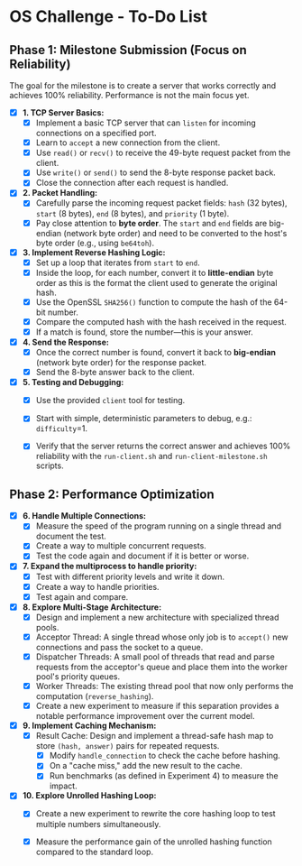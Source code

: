 # OS Challenge - To-Do List

## Phase 1: Milestone Submission (Focus on Reliability)

The goal for the milestone is to create a server that works correctly and achieves 100% reliability. Performance is not the main focus yet.

- [X] **1. TCP Server Basics:**
    - [X] Implement a basic TCP server that can `listen` for incoming connections on a specified port.
    - [X] Learn to `accept` a new connection from the client.
    - [X] Use `read()` or `recv()` to receive the 49-byte request packet from the client.
    - [X] Use `write()` or `send()` to send the 8-byte response packet back.
    - [X] Close the connection after each request is handled.

- [X] **2. Packet Handling:**
    - [X] Carefully parse the incoming request packet fields: `hash` (32 bytes), `start` (8 bytes), `end` (8 bytes), and `priority` (1 byte).
    - [X] Pay close attention to **byte order**. The `start` and `end` fields are big-endian (network byte order) and need to be converted to the host's byte order (e.g., using `be64toh`).

- [X] **3. Implement Reverse Hashing Logic:**
    - [X] Set up a loop that iterates from `start` to `end`.
    - [X] Inside the loop, for each number, convert it to **little-endian** byte order as this is the format the client used to generate the original hash.
    - [X] Use the OpenSSL `SHA256()` function to compute the hash of the 64-bit number.
    - [X] Compare the computed hash with the hash received in the request.
    - [X] If a match is found, store the number—this is your answer.

- [X] **4. Send the Response:**
    - [X] Once the correct number is found, convert it back to **big-endian** (network byte order) for the response packet.
    - [X] Send the 8-byte answer back to the client.

- [X] **5. Testing and Debugging:**
    - [X] Use the provided `client` tool for testing.
    - [X] Start with simple, deterministic parameters to debug, e.g.: `difficulty`=1.
    - [X] Verify that the server returns the correct answer and achieves 100% reliability with the `run-client.sh` and `run-client-milestone.sh` scripts.


## Phase 2: Performance Optimization
- [X] **6. Handle Multiple Connections:**
  - [X] Measure the speed of the program running on a single thread and document the test.
  - [X] Create a way to multiple concurrent requests.
  - [X] Test the code again and document if it is better or worse.

- [X] **7. Expand the multiprocess to handle priority:**
  - [X] Test with different priority levels and write it down.
  - [X] Create a way to handle priorities.
  - [X] Test again and compare.

- [X] **8. Explore Multi-Stage Architecture:**
  - [X] Design and implement a new architecture with specialized thread pools.
  - [X] Acceptor Thread: A single thread whose only job is to `accept()` new connections and pass the socket to a queue.
  - [X] Dispatcher Threads: A small pool of threads that read and parse requests from the acceptor's queue and place them into the worker pool's priority queues.
  - [X] Worker Threads: The existing thread pool that now only performs the computation (`reverse_hashing`).
  - [X] Create a new experiment to measure if this separation provides a notable performance improvement over the current model.

- [X] **9. Implement Caching Mechanism:**
  - [X] Result Cache: Design and implement a thread-safe hash map to store `(hash, answer)` pairs for repeated requests.
    - [X] Modify `handle_connection` to check the cache before hashing.
    - [X] On a "cache miss," add the new result to the cache.
    - [X] Run benchmarks (as defined in Experiment 4) to measure the impact.

- [X] **10. Explore Unrolled Hashing Loop:**
  - [X] Create a new experiment to rewrite the core hashing loop to test multiple numbers simultaneously.
  - [X] Measure the performance gain of the unrolled hashing function compared to the standard loop.

